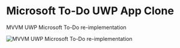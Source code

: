 # Microsoft To-Do UWP App Clone
MVVM UWP Microsoft To-Do re-implementation 


![MVVM UWP Microsoft To-Do re-implementation ](https://cdn.zapier.com/storage/photos/b91375b5a0ca92afeb7afe2eb744028d_2.png)

